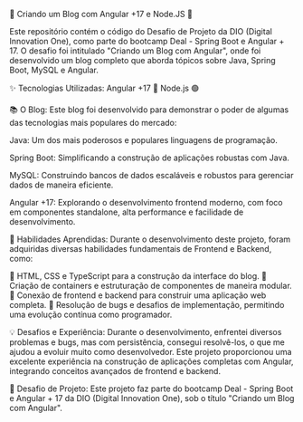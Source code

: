 📖 Criando um Blog com Angular +17 e Node.JS 🚀

Este repositório contém o código do Desafio de Projeto da DIO (Digital Innovation One), como parte do bootcamp Deal - Spring Boot e Angular + 17. O desafio foi intitulado "Criando um Blog com Angular", onde foi desenvolvido um blog completo que aborda tópicos sobre Java, Spring Boot, MySQL e Angular.

✨ Tecnologias Utilizadas:
Angular +17 🚀
Node.js 🟢

📚 O Blog:
Este blog foi desenvolvido para demonstrar o poder de algumas das tecnologias mais populares do mercado:

Java: Um dos mais poderosos e populares linguagens de programação.

Spring Boot: Simplificando a construção de aplicações robustas com Java.

MySQL: Construindo bancos de dados escaláveis e robustos para gerenciar dados de maneira eficiente.

Angular +17: Explorando o desenvolvimento frontend moderno, com foco em componentes standalone, alta performance e facilidade de desenvolvimento.

🚀 Habilidades Aprendidas:
Durante o desenvolvimento deste projeto, foram adquiridas diversas habilidades fundamentais de Frontend e Backend, como:

🎨 HTML, CSS e TypeScript para a construção da interface do blog.
🧱 Criação de containers e estruturação de componentes de maneira modular.
🔗 Conexão de frontend e backend para construir uma aplicação web completa.
🐞 Resolução de bugs e desafios de implementação, permitindo uma evolução contínua como programador.

💡 Desafios e Experiência:
Durante o desenvolvimento, enfrentei diversos problemas e bugs, mas com persistência, consegui resolvê-los, o que me ajudou a evoluir muito como desenvolvedor. Este projeto proporcionou uma excelente experiência na construção de aplicações completas com Angular, integrando conceitos avançados de frontend e backend.

📌 Desafio de Projeto:
Este projeto faz parte do bootcamp Deal - Spring Boot e Angular + 17 da DIO (Digital Innovation One), sob o título "Criando um Blog com Angular".
